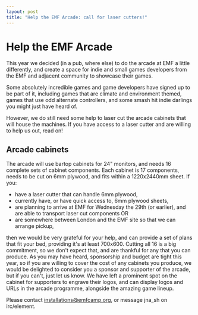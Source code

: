 ```yaml
---
layout: post
title: "Help the EMF Arcade: call for laser cutters!"
---
```


# Help the EMF Arcade

This year we decided (in a pub, where else) to do the arcade at EMF a little differently, and create a space for indie and small games developers from the EMF and adjacent community to showcase their games.

Some absolutely incredible games and game developers have signed up to be part of it, including games that are climate and environment themed, games that use odd alternate controllers, and some smash hit indie darlings you might just have heard of.

However, we do still need some help to laser cut the arcade cabinets that will house the machines. If you have access to a laser cutter and are willing to help us out, read on!

## Arcade cabinets

The arcade will use bartop cabinets for 24" monitors, and needs 16 complete sets of cabinet components. Each cabinet is 17 components, needs to be cut on 6mm plywood, and fits within a 1220x2440mm sheet.
If you:

- have a laser cutter that can handle 6mm plywood,
- currently have, or have quick access to, 6mm plywood sheets,
- are planning to arrive at EMF for Wednesday the 29th (or earlier), and are able to transport laser cut components OR
- are somewhere between London and the EMF site so that we can arrange pickup,

then we would be very grateful for your help, and can provide a set of plans that fit your bed, providing it's at least 700x600.
Cutting all 16 is a big commitment, so we don't expect that, and are thankful for any that you can produce. As you may have heard, sponsorship and budget are tight this year, so if you are willing to cover the cost of any cabinets you produce, we would be delighted to consider you a sponsor and supporter of the arcade, but if you can't, just let us know. We have left a prominent spot on the cabinet for supporters to engrave their logos, and can display logos and URLs in the arcade programme, alongside the amazing game lineup.

Please contact [installations@emfcamp.org](mailto:installations@emfcamp.org), or message jna_sh on irc/element.
